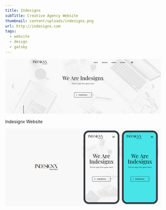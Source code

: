 ```yaml
---
title: Indesignx
subTitle: Creative Agency Website
thumbnail: content/uploads/indesignx.png
url: http://indesignx.com
tags:
  - website
  - design
  - gatsby
---
```


![Indesignx](content/uploads/indesignx-cover.png)

Indesignx Website

![Indesignx](content/uploads/indesignx-intro.png)